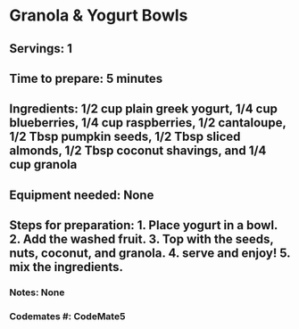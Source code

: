 # Granola & Yogurt Bowls 

## Servings: 1

## Time to prepare: 5 minutes 

## Ingredients: 1/2 cup plain greek yogurt, 1/4 cup blueberries, 1/4 cup raspberries, 1/2 cantaloupe, 1/2 Tbsp pumpkin seeds, 1/2 Tbsp sliced almonds, 1/2 Tbsp coconut shavings, and 1/4 cup granola 


## Equipment needed: None


## Steps for preparation: 1. Place yogurt in a bowl. 2. Add the washed fruit. 3. Top with the seeds, nuts, coconut, and granola. 4. serve and enjoy! 5. mix the ingredients. 



### Notes: None



### Codemates #: CodeMate5
